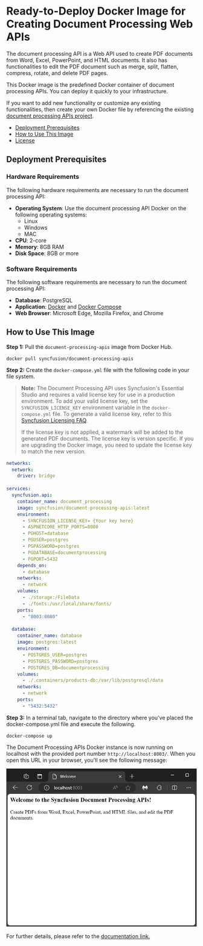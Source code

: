 # Ready-to-Deploy Docker Image for Creating Document Processing Web APIs

The document processing API is a Web API used to create PDF documents from Word, Excel, PowerPoint, and HTML documents. It also has functionalities to edit the PDF document such as merge, split, flatten, compress, rotate, and delete PDF pages.

This Docker image is the predefined Docker container of document processing APIs. You can deploy it quickly to your infrastructure.

If you want to add new functionality or customize any existing functionalities, then create your own Docker file by referencing the existing [document processing APIs project](https://github.com/Syncfusion/document-processing-apis).

- [Deployment Prerequisites](#deployment-prerequisites)
- [How to Use This Image](#how-to-use-this-image)
- [License](LICENSE)

## Deployment Prerequisites

### Hardware Requirements

The following hardware requirements are necessary to run the document processing API:

- **Operating System**: Use the document processing API Docker on the following operating systems:
  - Linux
  - Windows
  - MAC
- **CPU**: 2-core
- **Memory**: 8GB RAM
- **Disk Space**: 8GB or more

### Software Requirements

The following software requirements are necessary to run the document processing API:

- **Database**: PostgreSQL
- **Application**: [Docker](https://docs.docker.com/engine/) and [Docker Compose](https://docs.docker.com/compose/)
- **Web Browser**: Microsoft Edge, Mozilla Firefox, and Chrome

## How to Use This Image

**Step 1:** Pull the `document-processing-apis` image from Docker Hub.

```console
docker pull syncfusion/document-processing-apis
```

**Step 2:** Create the `docker-compose.yml` file with the following code in your file system.

> **Note:** The Document Processing API uses Syncfusion's Essential Studio and requires a valid license key for use in a production environment. To add your valid license key, set the `SYNCFUSION_LICENSE_KEY` environment variable in the `docker-compose.yml` file. To generate a valid license key, refer to this [Syncfusion Licensing FAQ](https://help.syncfusion.com/common/essential-studio/licensing/licensing-faq/where-can-i-get-a-license-key?utm_source=docker&utm_medium=listing&utm_campaign=javascript-word-processor-docker). 
>
> If the license key is not applied, a watermark will be added to the generated PDF documents. The license key is version specific. If you are upgrading the Docker image, you need to update the license key to match the new version.

```yaml
networks:
  network:
    driver: bridge

services:
  syncfusion.api:
    container_name: document_processing
    image: syncfusion/document-processing-apis:latest 
    environment:
      - SYNCFUSION_LICENSE_KEY= {Your key here}     
      - ASPNETCORE_HTTP_PORTS=8080
      - PGHOST=database
      - PGUSER=postgres
      - PGPASSWORD=postgres
      - PGDATABASE=documentprocessing
      - PGPORT=5432
    depends_on:
      - database
    networks:
      - network
    volumes: 
      - ./storage:/FileData
      - ./fonts:/usr/local/share/fonts/
    ports:
      - "8003:8080"

  database:
    container_name: database
    image: postgres:latest
    environment:
      - POSTGRES_USER=postgres
      - POSTGRES_PASSWORD=postgres
      - POSTGRES_DB=documentprocessing
    volumes:
      - ./.containers/products-db:/var/lib/postgresql/data
    networks:
      - network
    ports:
      - "5432:5432"
```

**Step 3:** In a terminal tab, navigate to the directory where you’ve placed the docker-compose.yml file and execute the following.

```console
docker-compose up
```


The Document Processing APIs Docker instance is now running on localhost with the provided port number `http://localhost:8003/`. When you open this URL in your browser, you'll see the following message:

![output](output.jpg)

For further details, please refer to the [documentation link.](https://help.syncfusion.com/document-processing/web-apis/overview)

